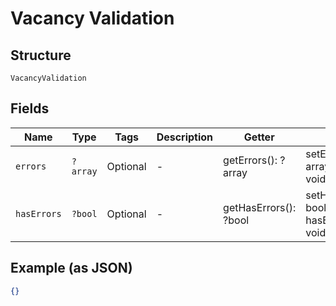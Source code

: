 
# Vacancy Validation

## Structure

`VacancyValidation`

## Fields

| Name | Type | Tags | Description | Getter | Setter |
|  --- | --- | --- | --- | --- | --- |
| `errors` | `?array` | Optional | - | getErrors(): ?array | setErrors(?array errors): void |
| `hasErrors` | `?bool` | Optional | - | getHasErrors(): ?bool | setHasErrors(?bool hasErrors): void |

## Example (as JSON)

```json
{}
```

